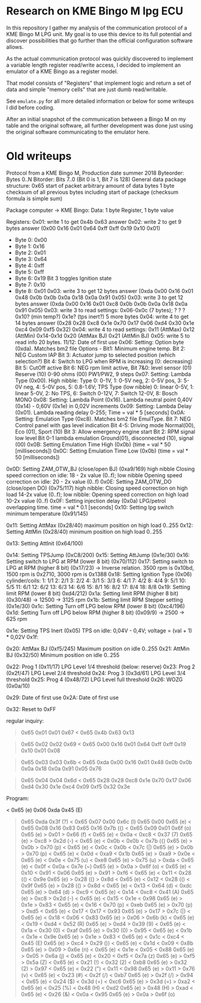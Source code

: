 # Research on KME Bingo M lpg ECU

In this repository I gather my analysis of the communication protocol of a KME Bingo M LPG unit.
My goal is to use this device to its full potential and discover possibilities that go further than the official configuration software allows.

As the actual communication protocol was quickly discovered to implement a variable length register read/write access, I decided to implement an emulator of a KME Bingo as a register model.

That model consists of "Registers" that implement logic and return a set of data and simple "memory cells" that are just dumb read/writable.

See `emulate.py` for all more detailed information or below for some writeups I did before coding.

After an initial snapshot of the communication between a Bingo M on my table and the original software, all further development was done just using the original software communicating to the emulator here.

# Old writeups

Protocol from a KME Bingo M, Production date summer 2018
Byteorder: Bytes 0..N
Bitorder: Bits 7..0 (Bit 0 is 1, Bit 7 is 128)
General data package structure:
0x65 start of packet
arbitrary amount of data bytes
1 byte checksum of all previous bytes including start of package (checksum formula is simple sum)

Package computer -> KME Bingo:
Data: 1 byte Register, 1 byte value 

Registers:
0x01: write 1 to get 0x4b 0x63 answer
0x02: write 2 to get 9 bytes answer (0x00 0x16 0x01 0x64 0xff 0xff 0x19 0x10 0x01)
  * Byte 0: 0x00
  * Byte 1: 0x16
  * Byte 2: 0x01
  * Byte 3: 0x64
  * Byte 4: 0xff
  * Byte 5: 0xff
  * Byte 6: 0x19 Bit 3 toggles Ignition state
  * Byte 7: 0x10
  * Byte 8: 0x01
0x03: write 3 to get 12 bytes answer (0xda 0x00 0x16 0x01 0x48 0x0b 0x0b 0x0a 0x18 0x0a 0x91 0x05)
0x03: write 3 to get 12 bytes answer (0xda 0x00 0x16 0x01 0xc8 0x0b 0x0b 0x0a 0x18 0x0a 0x91 0x05)
0x03: write 3 to read settings: 0x06-0x0c (7 bytes); ? ? ? 0x10? (min temp?) 0x1e? (tps inert?) 5 more bytes
0x04: write 4 to get 14 bytes answer (0x28 0x28 0xc8 0x1e 0x70 0x17 0x06 0xd4 0x30 0x1e 0xc4 0x09 0xf5 0x32)
0x04: write 4 to read settings: 0x11 (AttMax) 0x12 (AttMin) 0x14-0x1d 0x20 (AttMax BJ) 0x21 (AttMin BJ)
0x05: write 5 to read info 20 bytes. 11/12: Date of first use
0x06: Setting: Option byte (0xda). Matches bm2 file Options - Bit1: Minimum engine temp. Bit 2: NEG Custom IAP Bit 3: Actuator jump to selected position (which selection?) Bit 4: Switch to LPG when RPM is increasing (0: decreasing) Bit 5: CutOff active Bit 6: NEG rpm limit active, Bit 7&0: level sensor (01) Reserve (10) 0-90 ohms (00) PW1/PW2, 9 steps
0x07: Setting: Lambda Type (0x00). High nibble: Type 0: 0-1V, 1: 0-5V neg, 2: 0-5V pos, 3: 5-0V neg, 4: 5-0V pos, 5: 0.8-1.6V; TPS Type (low nibble) 0: linear 0-5V, 1: linear 5-0V, 2: No TPS, 6: Switch 0-12V, 7: Switch 12-0V, 8: Bosch MONO
0x08: Setting: Lambda Point (0x16). Lambda neutral point 0,40V (0x14) - 0,60V (0x1e) in 0,02V increments
0x09: Setting: Lambda Delay (0x01). Lambda reading delay 0-255; Time = val * 5 [seconds]
0x0A: Setting: Emulation Type (0xc8). Matches bm2 file EmulType. Bit 7: NEG Control panel with gas level indication Bit 4-5: Driving mode Normal(00), Eco (01), Sport (10)  Bit 3: Allow emergency engine start Bit 2: RPM signal low level Bit 0-1 lambda emulation Ground(01), disconnected (10), signal (00)
0x0B: Setting Emulation Time High (0x0b) (time = val * 50 [milliseconds])
0x0C: Setting Emulation Time Low (0x0b) (time = val * 50 [milliseconds])

0x0D: Setting ZAM_OTW_BJ (close/open BJ) (0xa9/169) high nibble Closing speed correction on idle: 18 - 2x value (0..f); low nibble Opening speed correction on idle: 20 - 2x value (0..f)
0x0E: Setting ZAM_OTW_DO (close/open DO) (0x75/117) high nibble: Closing speed correction on high load 14-2x value (0..f); low nibble: Opening speed correction on high load  10-2x value (0..f)
0x0F: Setting injection delay (0x0a) LPG/petrol overlapping time. time = val * 0.1 [seconds]
0x10: Setting lpg switch minimum temperature (0x91/145)

0x11: Setting AttMax (0x28/40) maximum position on high load 0..255
0x12: Setting AttMin (0x28/40) minimum position on high load 0..255

0x13: Setting AttInit (0x64/100)

0x14: Setting TPSJump (0xC8/200)
0x15: Setting AttJump (0x1e/30)
0x16: Setting switch to LPG at RPM (lower 8 bit) (0x70/112)
0x17: Setting switch to LPG at RPM (higher 8 bit) (0x17/23) -> Inverse relation. 3500 rpm is 0x10bd, 1500 rpm is 0x2710, 3000 rpm is 0x1388
0x18: Setting Ignition Type (0x06) cylinder/coils: 1: 1/1 2: 2/1 3: 2/2 4: 3/1 5: 3/3 6: 4/1 7: 4/2 8: 4/4 9: 5/1 10: 5/5 11: 6/1 12: 6/2 13: 6/3 14: 6/6 15: 8/1 16: 8/2 17: 8/4 18: 8/8
0x19: Setting limit RPM (lower 8 bit) 0xd4/212)
0x1a: Setting limit RPM (higher 8 bit) (0x30/48) -> 12500 -> 3125 rpm
0x1b: Setting limit RPM Stepper setting (0x1e/30)
0x1c: Setting Turn off LPG below RPM (lower 8 bit) (0xc4/196)
0x1d: Setting Turn off LPG below RPM (higher 8 bit) (0x09/9) -> 2500 -> 625 rpm

0x1e: Setting TPS Inert (0x05) TPS on idle: 0,04V - 0,4V; voltage = (val + 1) * 0,02V
0x1f: 

0x20: AttMax BJ (0xf5/245) Maximum position on idle 0..255
0x21: AttMin BJ (0x32/50) Minimum position on idle 0..255

0x22: Prog 1 (0x11/17) LPG Level 1/4 threshold (below: reserve)
0x23: Prog 2 (0x2f/47) LPG Level 2/4 threshold
0x24: Prog 3 (0x3d/61) LPG Level 3/4 threshold
0x25: Prog 4 (0x48/72) LPG Level full threshold
0x26: WOZG (0x0a/10)

0x29: Date of first use
0x2A: Date of first use

0x32: Reset to 0xFF

regular inquiry:
> 0x65 0x01 0x01 0x67
<	0x65 0x4b 0x63 0x13

> 0x65 0x02 0x02 0x69
< 0x65 0x00 0x16 0x01 0x64 0xff 0xff 0x19 0x10 0x01 0x08

> 0x65 0x03 0x03 0x6b
<	0x65 0xda 0x00 0x16 0x01 0x48 0x0b 0x0b 0x0a 0x18 0x0a 0x91 0x05 0x76

> 0x65 0x04 0x04 0x6d
< 0x65 0x28 0x28 0xc8 0x1e 0x70 0x17 0x06 0xd4 0x30 0x1e 0xc4 0x09 0xf5 0x32 0x3e

Program:

< 0x65 (e) 0x06 0xda 0x45 (E)
> 	0x65 0xda 0x3f (?)
< 0x65 0x07 0x00 0x6c (l)
> 	0x65 0x00 0x65 (e)
< 0x65 0x08 0x16 0x83
> 	0x65 0x16 0x7b ({)
< 0x65 0x09 0x01 0x6f (o)
> 	0x65 (e) > 	0x01 > 	0x66 (f)
< 0x65 (e) < 0x0a < 0xc8 < 0x37 (7)
> 	0x65 (e) > 	0xc8 > 	0x2d (-)
< 0x65 (e) < 0x0b < 0x0b < 0x7b ({)
> 	0x65 (e) > 	0x0b > 	0x70 (p)
< 0x65 (e) < 0x0c < 0x0b < 0x7c (|)
> 	0x65 (e) > 	0x0b > 	0x70 (p)
< 0x65 (e) < 0x0d < 0xa9 < 0x1b
> 	0x65 (e) > 	0xa9 > 	0x0e
< 0x65 (e) < 0x0e < 0x75 (u) < 0xe8
> 	0x65 (e) > 	0x75 (u) > 	0xda
< 0x65 (e) < 0x0f < 0x0a < 0x7e (~)
> 	0x65 (e) > 	0x0a > 	0x6f (o)
< 0x65 (e) < 0x10 < 0x91 < 0x06
> 	0x65 (e) > 	0x91 > 	0xf6
< 0x65 (e) < 0x11 < 0x28 (() < 0x9e
> 	0x65 (e) > 	0x28 (() > 	0x8d
< 0x65 (e) < 0x12 < 0x28 (() < 0x9f
> 	0x65 (e) > 	0x28 (() > 	0x8d
< 0x65 (e) < 0x13 < 0x64 (d) < 0xdc
> 	0x65 (e) > 	0x64 (d) > 	0xc9
< 0x65 (e) < 0x14 < 0xc8 < 0x41 (A)
> 	0x65 (e) > 	0xc8 > 	0x2d (-)
< 0x65 (e) < 0x15 < 0x1e < 0x98
> 	0x65 (e) > 	0x1e > 	0x83
< 0x65 (e) < 0x16 < 0x70 (p) < 0xeb
> 	0x65 (e) > 	0x70 (p) > 	0xd5
< 0x65 (e) < 0x17 < 0x17 < 0x93
> 	0x65 (e) > 	0x17 > 	0x7c (|)
< 0x65 (e) < 0x18 < 0x06 < 0x83
> 	0x65 (e) > 	0x06 > 	0x6b (k)
< 0x65 (e) < 0x19 < 0xd4 < 0x52 (R)
> 	0x65 (e) > 	0xd4 > 	0x39 (9)
< 0x65 (e) < 0x1a < 0x30 (0) < 0xaf
> 	0x65 (e) > 	0x30 (0) > 	0x95
< 0x65 (e) < 0x1b < 0x1e < 0x9e
> 	0x65 (e) > 	0x1e > 	0x83
< 0x65 (e) < 0x1c < 0xc4 < 0x45 (E)
> 	0x65 (e) > 	0xc4 > 	0x29 ())
< 0x65 (e) < 0x1d < 0x09 < 0x8b
> 	0x65 (e) > 	0x09 > 	0x6e (n)
< 0x65 (e) < 0x1e < 0x05 < 0x88
> 	0x65 (e) > 	0x05 > 	0x6a (j)
< 0x65 (e) < 0x20 < 0xf5 < 0x7a (z)
> 	0x65 (e) > 	0xf5 > 	0x5a (Z)
< 0x65 (e) < 0x21 (!) < 0x32 (2) < 0xb8
> 	0x65 (e) > 	0x32 (2) > 	0x97
< 0x65 (e) < 0x22 (") < 0x11 < 0x98
> 	0x65 (e) > 	0x11 > 	0x76 (v)
< 0x65 (e) < 0x23 (#) < 0x2f (/) < 0xb7
> 	0x65 (e) > 	0x2f (/) > 	0x94
< 0x65 (e) < 0x24 ($) < 0x3d (=) < 0xc6
> 	0x65 (e) > 	0x3d (=) > 	0xa2
< 0x65 (e) < 0x25 (%) < 0x48 (H) < 0xd2
> 	0x65 (e) > 	0x48 (H) > 	0xad
< 0x65 (e) < 0x26 (&) < 0x0a < 0x95
> 	0x65 (e) > 	0x0a > 	0x6f (o)
